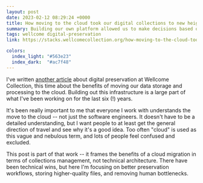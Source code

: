 ```yaml
---
layout: post
date: 2023-02-12 08:29:24 +0000
title: How moving to the cloud took our digital collections to new heights
summary: Building our own platform allowed us to make decisions based on what’s best for the collections, and not the limitations of our digital infrastructure.
tags: wellcome digital-preservation
link: https://stacks.wellcomecollection.org/how-moving-to-the-cloud-took-our-digital-collections-to-new-heights-2dc5a896f0be

colors:
  index_light: "#563e23"
  index_dark:  "#ac7f48"
---
```


I've written [another article] about digital preservation at Wellcome Collection, this time about the benefits of moving our data storage and processing to the cloud.
Building out this infrastructure is a large part of what I've been working on for the last six (!) years.

It's been really important to me that everyone I work with understands the move to the cloud -- not just the software engineers.
It doesn't have to be a detailed understanding, but I want people to at least get the general direction of travel and see why it's a good idea.
Too often "cloud" is used as this vague and nebulous term, and lots of people feel confused and excluded.

This post is part of that work -- it frames the benefits of a cloud migration in terms of collections management, not technical architecture.
There have been technical wins, but here I'm focusing on better preservation workflows, storing higher-quality files, and removing human bottlenecks.

[another article]: https://stacks.wellcomecollection.org/how-moving-to-the-cloud-took-our-digital-collections-to-new-heights-2dc5a896f0be
